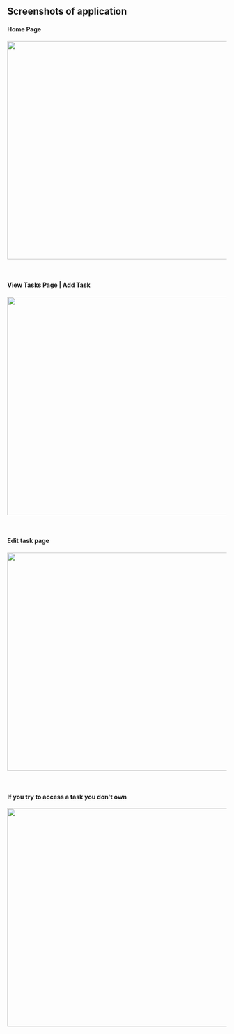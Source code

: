 <h2>Screenshots of application</h2>
<h4>Home Page</h4>
 <img src="https://drive.google.com/uc?export=view&id=1LkMq0t9ZHx_wWMr4rQ9yIPgTH4pf6IOX" style="width:1000px; height:500px">

<br/> <h4>View Tasks Page | Add Task</h4>
 <img src="https://drive.google.com/uc?export=view&id=1D2Dv63itzzphoveM38Jk2E3NJ_YOrnMo" style="width:1000px; height:500px">

<br/> <h4>Edit task page</h4>
 <img src="https://drive.google.com/uc?export=view&id=1WQLDXIf5FhVCrpduENX0knEw4F16Y4pH" style="width:1000px; height:500px">

<br/> <h4>If you try to access a task you don't own</h4>
 <img src="https://drive.google.com/uc?export=view&id=16eX7BY4P1A2e2QjNWCt53W3kCTp-AC3T" style="width:1000px; height:500px">
